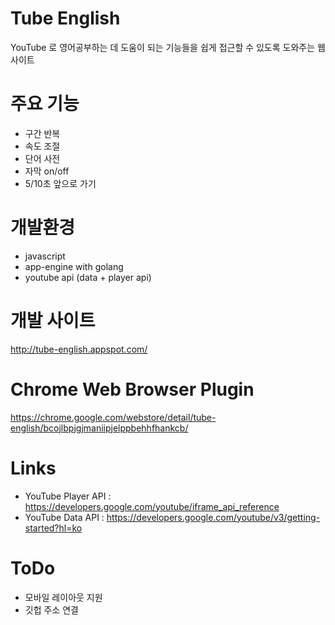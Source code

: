 # Tube English
YouTube 로 영어공부하는 데 도움이 되는 기능들을 쉽게 접근할 수 있도록 도와주는 웹 사이트

# 주요 기능
* 구간 반복
* 속도 조절
* 단어 사전
* 자막 on/off
* 5/10초 앞으로 가기

# 개발환경
* javascript
* app-engine with golang
* youtube api (data + player api)

# 개발 사이트
http://tube-english.appspot.com/

# Chrome Web Browser Plugin
https://chrome.google.com/webstore/detail/tube-english/bcojlbpjgjmaniipjelppbehhfhankcb/

# Links
* YouTube Player API : https://developers.google.com/youtube/iframe_api_reference
* YouTube Data API : https://developers.google.com/youtube/v3/getting-started?hl=ko

# ToDo
* 모바일 레이아웃 지원
* 깃헙 주소 연결
